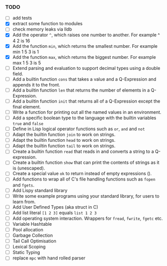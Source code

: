 ### TODO
- [ ] add tests
- [X] extract some function to modules
- [ ] check memory leaks via lldb
- [X] Add the operator `^`, which raises one number to another. For example ^ 4 2 is 16
- [X] Add the function `min`, which returns the smallest number. For example min 1 5 3 is 1
- [X] Add the function `max`, which returns the biggest number. For example max 1 5 3 is 5
- [ ] Extend parsing and evaluation to support decimal types using a double field.
- [ ] Add a builtin function `cons` that takes a value and a Q-Expression and appends it to the front.
- [ ] Add a builtin function `len` that returns the number of elements in a Q-Expression.
- [ ] Add a builtin function `init` that returns all of a Q-Expression except the final element.
- [ ] Write a function for printing out all the named values in an environment.
- [ ] Add a specific boolean type to the language with the builtin variables `true` and `false`
- [ ] Define in Lisp logical operator functions such as `or`, `and` and `not`
- [ ] Adapt the builtin function `join` to work on strings.
- [ ] Adapt the builtin function `head` to work on strings.
- [ ] Adapt the builtin function `tail` to work on strings.
- [ ] Create a builtin function `read` that reads in and converts a string to a Q-expression.
- [ ] Create a builtin function `show` that can print the contents of strings as it is (unescaped).
- [ ] Create a special value `ok` to return instead of empty expressions ().
- [ ] Add functions to wrap all of C's file handling functions such as `fopen` and `fgets`.
- [ ] Add Lispy standard library
- [ ] Write some example programs using your standard library, for users to learn from.
- [ ] Add User Defined Types (aka struct in C)
- [ ] Add list literal `[1 2 3]` equals `list 1 2 3`
- [ ] Add operating system interaction. Wrappers for `fread`, `fwrite`, `fgetc` etc.
- [ ] Variable Hashtable
- [ ] Pool allocation
- [ ] Garbage Collection
- [ ] Tail Call Optimisation
- [ ] Lexical Scoping
- [ ] Static Typing
- [ ] replace `mpc` with hand rolled parser
